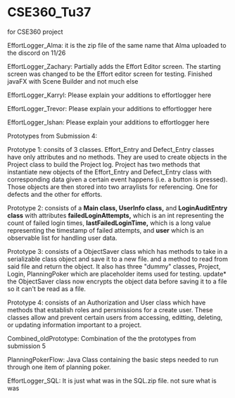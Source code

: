 # CSE360_Tu37
for CSE360 project

EffortLogger_Alma: it is the zip file of the same name that Alma uploaded to the discord on 11/26

EffortLogger_Zachary: Partially adds the Effort Editor screen. The starting screen was changed to be the Effort editor screen for testing. Finished javaFX with Scene Builder and not much else

EffortLogger_Karryl: Please explain your additions to effortlogger here

EffortLogger_Trevor: Please explain your additions to effortlogger here

EffortLogger_Ishan: Please explain your additions to effortlogger here


Prototypes from Submission 4:

Prototype 1: consits of 3 classes. Effort_Entry and Defect_Entry classes have only attributes and no methods. They are used to create objects in the Project class to build the Project log. Project has two methods that instantiate new objects of the Effort_Entry and Defect_Entry class with corresponding data given a certain event happens (i.e. a button is pressed). Those objects are then stored into two arraylists for referencing. One for defects and the other for efforts. 

Prototype 2: consists of a **Main class, UserInfo class,** and **LoginAuditEntry class** with attributes **failedLoginAttempts,** which is an int representing the count of failed login times,  **lastFailedLoginTime,** which is a long value representing the timestamp of failed attempts, and **user** which is an observable list for handling user data. 

Prototype 3: consists of a ObjectSaver class which has methods to take in a serializable class object and save it to a new file. and a method to read from said file and return the object. It also has three "dummy" classes, Project, Login, PlanningPoker which are placeholder items used for testing. update* the ObjectSaver class now encrypts the object data before saving it to a file so it can't be read as a file.

Prototype 4: consists of an Authorization and User class which have methods that establish roles and persmissions for a create user. These classes allow and prevent certain users from accessing, editting, deleting, or updating information important to a project. 

Combined_oldPrototype: Combination of the the prototypes from submission 5

PlanningPokerFlow: Java Class containing the basic steps needed to run through one item of planning poker.

EffortLogger_SQL: It is just what was in the SQL.zip file. not sure what is was
